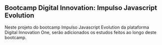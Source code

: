 <h2>Bootcamp Digital Innovation: Impulso Javascript Evolution</h2>

Neste projeto do bootcamp Impulso Javascript Evolution da plataforma Digital Innovation One, serão adicionados os estudos feitos ao longo deste bootcamp.